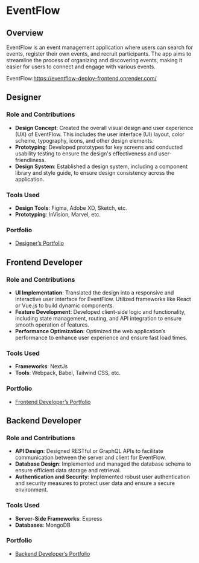 # EventFlow

## Overview

EventFlow is an event management application where users can search for events, register their own events, and recruit participants. The app aims to streamline the process of organizing and discovering events, making it easier for users to connect and engage with various events.

EventFlow:https://eventflow-deploy-frontend.onrender.com/

## Designer

### Role and Contributions

- **Design Concept**: Created the overall visual design and user experience (UX) of EventFlow. This includes the user interface (UI) layout, color scheme, typography, icons, and other design elements.
- **Prototyping**: Developed prototypes for key screens and conducted usability testing to ensure the design's effectiveness and user-friendliness.
- **Design System**: Established a design system, including a component library and style guide, to ensure design consistency across the application.

### Tools Used

- **Design Tools**: Figma, Adobe XD, Sketch, etc.
- **Prototyping**: InVision, Marvel, etc.

### Portfolio

- [Designer’s Portfolio](https://designer-portfolio.com)

## Frontend Developer

### Role and Contributions

- **UI Implementation**: Translated the design into a responsive and interactive user interface for EventFlow. Utilized frameworks like React or Vue.js to build dynamic components.
- **Feature Development**: Developed client-side logic and functionality, including state management, routing, and API integration to ensure smooth operation of features.
- **Performance Optimization**: Optimized the web application’s performance to enhance user experience and ensure fast load times.

### Tools Used

- **Frameworks**: NextJs
- **Tools**: Webpack, Babel, Tailwind CSS, etc.

### Portfolio

- [Frontend Developer’s Portfolio](https://frontend-developer-portfolio.com)

## Backend Developer

### Role and Contributions

- **API Design**: Designed RESTful or GraphQL APIs to facilitate communication between the server and client for EventFlow.
- **Database Design**: Implemented and managed the database schema to ensure efficient data storage and retrieval.
- **Authentication and Security**: Implemented robust user authentication and security measures to protect user data and ensure a secure environment.

### Tools Used

- **Server-Side Frameworks**: Express
- **Databases**: MongoDB

### Portfolio

- [Backend Developer’s Portfolio](https://backend-developer-portfolio.com)
